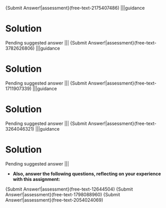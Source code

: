 
{Submit Answer!|assessment}(free-text-2175407486)
|||guidance
# Solution
Pending suggested answer
|||
{Submit Answer!|assessment}(free-text-3782626806)
|||guidance
# Solution
Pending suggested answer
|||
{Submit Answer!|assessment}(free-text-1711907339)
|||guidance
# Solution
Pending suggested answer
|||
{Submit Answer!|assessment}(free-text-3264046321)
|||guidance
# Solution
Pending suggested answer
|||

- **Also, answer the following questions, reflecting on your experience with this assignment:**

{Submit Answer!|assessment}(free-text-12644504)
{Submit Answer!|assessment}(free-text-1798088960)
{Submit Answer!|assessment}(free-text-2054024069)


